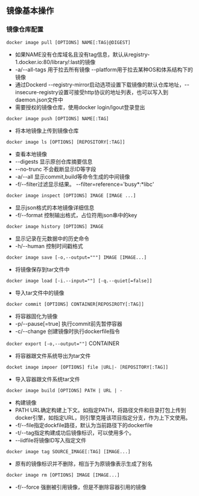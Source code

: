 ## 镜像基本操作
### 镜像仓库配置
`docker image pull [OPTIONS] NAME[:TAG|@DIGEST]`

* 如果NAME没有仓库域名且没有tag信息，默认从registry-1.docker.io:80/library/<name>:last的镜像
* -a/--all-tags 用于拉去所有镜像 --platform用于拉去某种OS和体系结构下的镜像
* 通过Dockerd --registry-mirror启动选项设置下载镜像的默认仓库地址，--insecure-registry设置可接受http协议的地址列表，也可以写入到daemon.json文件中
* 需要授权的镜像仓库，使用docker login/lgout登录登出

`docker image push [OPTIONS] NAME[:TAG]`
* 将本地镜像上传到镜像仓库

`docker image ls [OPTIONS] [REPOSITORY[:TAG]]`
* 查看本地镜像
* --digests 显示原创仓库摘要信息
* --no-trunc 不会截断显示ID等字段
* -a/--all 显示commit,build等命令生成的中间镜像
* -f/--filter过滤显示结果。 --filter=reference='busy*:*libc'

`docker image inspect [OPTIONS] IMAGE [IMAGE ...]`
* 显示json格式的本地镜像详细信息
* -f/--format 控制输出格式，占位符用json串中的key

`docker image history [OPTIONS] IMAGE`
* 显示记录在元数据中的历史命令
* -h/--human 控制时间戳格式

`docker image save [-o,--output="""] IMAGE [IMAGE...]`
* 将镜像保存到tar文件中

`docker image load [-i.--input=""] [-q.--quiet[=false]]`
* 导入tar文件中的镜像

`docker commit [OPTIONS] CONTAINER[REPOSIROTY[:TAG]]`
* 将容器固化为镜像
* -p/--pause[=true] 执行commit前先暂停容器
* -c/--change 创建镜像时执行dockerfile指令

`docker export [-o,--output=""]` CONTAINER
* 将容器跟文件系统导出为tar文件

`docket image impoer [OPTIONS] file |URL|- [REPOSITORY[:TAG]]`
* 导入容器跟文件系统tar文件

`docker image build [OPTIONS] PATH | URL | -`
* 构建镜像
* PATH URL确定构建上下文。如指定PATH，将路径文件和目录打包上传到docker引擎，如指定URL，则引擎克隆该项目指定分支，作为上下文使用。
* -f/--file指定dockfile路径，默认为当前路径下的dockerfile
* -t/--tag指定构建成功后镜像标识，可以使用多个。
* --iidfile将镜像ID写入指定文件

`docker image tag SOURCE_IMAGE[:TAG] [IMAGE...]`
* 原有的镜像标识并不删除，相当于为原镜像表示生成了别名

`docker image rm [OPTIONS] IMAGE [IMAGE...]`
* -f/--force 强删被引用镜像，但是不删除容器引用的镜像


